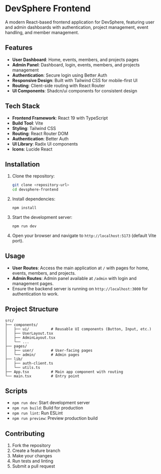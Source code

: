 # DevSphere Frontend

A modern React-based frontend application for DevSphere, featuring user and admin dashboards with authentication, project management, event handling, and member management.

## Features

- **User Dashboard**: Home, events, members, and projects pages
- **Admin Panel**: Dashboard, login, events, members, and projects management
- **Authentication**: Secure login using Better Auth
- **Responsive Design**: Built with Tailwind CSS for mobile-first UI
- **Routing**: Client-side routing with React Router
- **UI Components**: Shadcn/ui components for consistent design

## Tech Stack

- **Frontend Framework**: React 19 with TypeScript
- **Build Tool**: Vite
- **Styling**: Tailwind CSS
- **Routing**: React Router DOM
- **Authentication**: Better Auth
- **UI Library**: Radix UI components
- **Icons**: Lucide React

## Installation

1. Clone the repository:

   ```bash
   git clone <repository-url>
   cd devsphere-frontend
   ```

2. Install dependencies:

   ```bash
   npm install
   ```

3. Start the development server:

   ```bash
   npm run dev
   ```

4. Open your browser and navigate to `http://localhost:5173` (default Vite port).

## Usage

- **User Routes**: Access the main application at `/` with pages for home, events, members, and projects.
- **Admin Routes**: Admin panel available at `/admin` with login and management pages.
- Ensure the backend server is running on `http://localhost:3000` for authentication to work.

## Project Structure

```
src/
├── components/
│   ├── ui/          # Reusable UI components (Button, Input, etc.)
│   ├── UserLayout.tsx
│   ├── AdminLayout.tsx
│   └── ...
├── pages/
│   ├── user/        # User-facing pages
│   └── admin/       # Admin pages
├── lib/
│   ├── auth-client.ts
│   └── utils.ts
├── App.tsx          # Main app component with routing
└── main.tsx         # Entry point
```

## Scripts

- `npm run dev`: Start development server
- `npm run build`: Build for production
- `npm run lint`: Run ESLint
- `npm run preview`: Preview production build

## Contributing

1. Fork the repository
2. Create a feature branch
3. Make your changes
4. Run tests and linting
5. Submit a pull request
